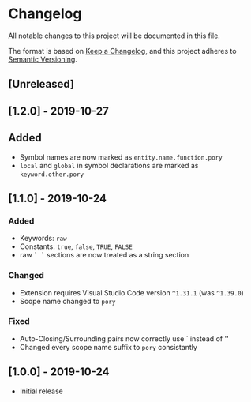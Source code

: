 # Changelog

All notable changes to this project will be documented in this file.

The format is based on [Keep a Changelog](https://keepachangelog.com/en/1.0.0/),
and this project adheres to [Semantic Versioning](https://semver.org/spec/v2.0.0.html).

## [Unreleased]

## [1.2.0] - 2019-10-27

## Added

 - Symbol names are now marked as `entity.name.function.pory`
 - `local` and `global` in symbol declarations are marked as `keyword.other.pory`

## [1.1.0] - 2019-10-24

### Added

- Keywords: `raw`
- Constants: `true`, `false`, `TRUE`, `FALSE`
- raw `` ` ` `` sections are now treated as a string section

### Changed

- Extension requires Visual Studio Code version `^1.31.1` (was `^1.39.0`)
- Scope name changed to `pory`

### Fixed

- Auto-Closing/Surrounding pairs now correctly use \` instead of ''
- Changed every scope name suffix to `pory` consistantly

## [1.0.0] - 2019-10-24

- Initial release
